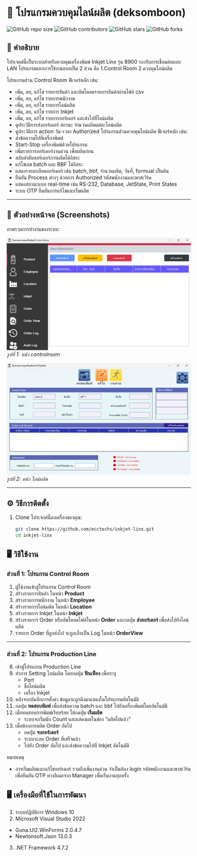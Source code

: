 
# 🚀 โปรแกรมควบคุมไลน์ผลิต (deksomboon)
![GitHub repo size](https://img.shields.io/github/repo-size/username/repo-name)
![GitHub contributors](https://img.shields.io/github/contributors/username/repo-name)
![GitHub stars](https://img.shields.io/github/stars/username/repo-name?style=social)
![GitHub forks](https://img.shields.io/github/forks/username/repo-name?style=social)

## 📖 คำอธิบาย

โปรเจคต์นี้เป็นระบบสําหรับควบคุมเครื่องพิมพ์ Inkjet Linx รุ่น 8900 รองรับการเชื่อมต่อแบบ LAN 
โปรแกรมแยกการใช้งานออกเป็น 2 ส่วน คือ 1.Control Room 2.ควบคุมไลน์ผลิต

โปรแกรมส่วน Control Room ฟีเจอร์หลัก เช่น:  
- เพิ่ม, ลบ, แก้ไข รายการสินค้า และอัพโหลดรายการสินค้าผ่านไฟล์ csv
- เพิ่ม, ลบ, แก้ไข รายการพนักงาน
- เพิ่ม, ลบ, แก้ไข รายการไลน์ผลิต
- เพิ่ม, ลบ, แก้ไข รายการ Inkjet
- เพิ่ม, ลบ, แก้ไข รายการออร์เดอร์ และส่งไปที่ไลน์ผลิต
- ดูประวัติการส่งออร์เดอร์ สถานะ จํานวนผลิตแต่ละไลน์ผลิต
- ดูประวัติการ action วัน-เวลา Authorized
โปรแกรมส่วนควบคุมไลน์ผลิต ฟีเจอร์หลัก เช่น:
- ส่งข้อความไปที่เครื่องพิมพ์
- Start-Stop เครื่องพิมพ์ด้วยโปรแกรม
- เพิ่มรายการออร์เดอร์งานด่วน เพื่อผลิตก่อน
- สลับลําดับออร์เดอร์การผลิตได้อิสระ
- แก้ไขเลข batch และ BBF ได้อิสระ
- แสดงรายละเอียดออร์เดอร์ เช่น batch, bbf, จํานวนผลิต, วันที่, formual เป็นต้น
- ยืนยัน Process ต่างๆ ด้วยการ Authorized รหัสพนักงานและพาสเวิร์ด
- แสดงสถานะแบบ real-time เช่น RS-232, Database, JetState, Print States
- ระบบ OTP ยืนยันการแก้ไขและเริ่มผลิต

---

## 📸 ตัวอย่างหน้าจอ (Screenshots)

ภาพรวมการทำงานของระบบ:

![หน้าจอ controlroom](./image/control-room.jpg)  
*รูปที่ 1: หน้า controlroom*

![หน้าจอ line](./image/line.jpg)  
*รูปที่ 2: หน้า ไลน์ผลิต*

---

## ⚙️ วิธีการติดตั้ง

1. Clone โปรเจกต์นี้ลงเครื่องของคุณ:
   ```bash 
   git clone https://github.com/ecctechs/inkjet-linx.git
   cd inkjet-linx


## 🖥️ วิธีใช้งาน
### ส่วนที่ 1: โปรแกรม Control Room
1. ผู้ใช้งานเข้าสู่โปรแกรม Control Room  
2. สร้างรายการสินค้า ในหน้า **Product**  
3. สร้างรายการพนักงาน ในหน้า **Employee**  
4. สร้างรายการไลน์ผลิต ในหน้า **Location**  
5. สร้างรายการ Inkjet ในหน้า **Inkjet**  
6. สร้างรายการ Order หรืออัพโหลดไฟล์ในหน้า **Order** และกดปุ่ม **ส่งออร์เดอร์** เพื่อส่งไปยังไลน์ผลิต  
7. รายการ Order ที่ถูกส่งไป จะถูกเก็บเป็น Log ในหน้า **OrderView**  

---

### ส่วนที่ 2: โปรแกรม Production Line
8. เข้าสู่โปรแกรม Production Line  
9. ทำการ Setting ไลน์ผลิต โดยกดปุ่ม **ฟันเฟือง** เพื่อระบุ  
   - Port  
   - ชื่อไลน์ผลิต  
   - เครื่อง Inkjet  
10. หลังจากบันทึกการตั้งค่า ข้อมูลจะถูกดึงมาแสดงในโปรแกรมอัตโนมัติ  
11. กดปุ่ม **ทดสอบพิมพ์** เพื่อส่งข้อความ batch และ bbf ไปยังเครื่องพิมพ์โดยอัตโนมัติ  
12. เมื่อทดสอบการพิมพ์เรียบร้อย ให้กดปุ่ม **เริ่มผลิต**  
    - ระบบจะเริ่มนับ Count และแสดงผลในช่อง "ผลิตไปแล้ว"  
13. เมื่อต้องการผลิต Order ถัดไป  
    - กดปุ่ม **จบออร์เดอร์**  
    - ระบบจะลบ Order ที่เสร็จแล้ว  
    - ไปยัง Order ถัดไป และส่งข้อความไปที่ Inkjet อัตโนมัติ  

หมายเหตุ
- การเริ่มผลิตและแก้ไขออร์เดอร์ รวมถึงเพิ่มงานด่วน จําเป็นต้อง login รหัสพนักงานและพาสเวิร์ด เพื่อยืนยัน OTP ทางอีเมลจาก Manager เพื่อเริ่มงานทุกครั้ง



## 🖥️ เครื่องมือที่ใช้ในการพัฒนา

1. ระบบปฏิบัติการ Windows 10  
2. Microsoft Visual Studio 2022
  - Guna.UI2.WinForms 2.0.4.7  
  - Newtonsoft.Json 13.0.3  
3. .NET Framework 4.7.2  
